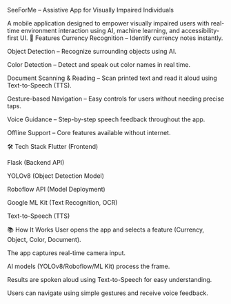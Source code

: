 SeeForMe – Assistive App for Visually Impaired Individuals

A mobile application designed to empower visually impaired users with real-time environment interaction using AI, machine learning, and accessibility-first UI.
🚀 Features
Currency Recognition – Identify currency notes instantly.

Object Detection – Recognize surrounding objects using AI.

Color Detection – Detect and speak out color names in real time.

Document Scanning & Reading – Scan printed text and read it aloud using Text-to-Speech (TTS).

Gesture-based Navigation – Easy controls for users without needing precise taps.

Voice Guidance – Step-by-step speech feedback throughout the app.

Offline Support – Core features available without internet.

🛠️ Tech Stack
Flutter (Frontend)

Flask (Backend API)

YOLOv8 (Object Detection Model)

Roboflow API (Model Deployment)

Google ML Kit (Text Recognition, OCR)

Text-to-Speech (TTS) 

📚 How It Works
User opens the app and selects a feature (Currency, Object, Color, Document).

The app captures real-time camera input.

AI models (YOLOv8/Roboflow/ML Kit) process the frame.

Results are spoken aloud using Text-to-Speech for easy understanding.

Users can navigate using simple gestures and receive voice feedback.


